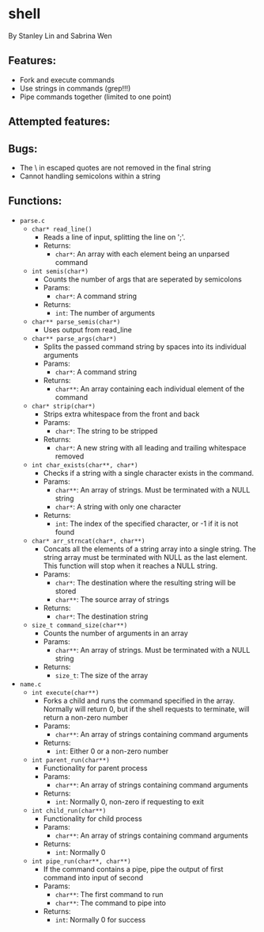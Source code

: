 # shell

By Stanley Lin and Sabrina Wen

## Features:
* Fork and execute commands
* Use strings in commands (grep!!!)
* Pipe commands together (limited to one point)
	

## Attempted features:


## Bugs:
* The \ in escaped quotes are not removed in the final string
* Cannot handling semicolons within a string

## Functions:
* `parse.c`
	* `char* read_line()`
		* Reads a line of input, splitting the line on ';'.
		* Returns:
			* `char*`: An array with each element being an unparsed command
	* `int semis(char*)`
		* Counts the number of args that are seperated by semicolons
		* Params:
			* `char*`: A command string
		* Returns:
			* `int`: The number of arguments
	* `char** parse_semis(char*)`
		* Uses output from read_line
	* `char** parse_args(char*)`
		* Splits the passed command string by spaces into its individual arguments
		* Params:
			* `char*`: A command string
		* Returns:
			* `char**`: An array containing each individual element of the command
	* `char* strip(char*)`
		* Strips extra whitespace from the front and back
		* Params:
			* `char*`: The string to be stripped
		* Returns:
			* `char*`: A new string with all leading and trailing whitespace removed
	* `int char_exists(char**, char*)`
		* Checks if a string with a single character exists in the command.
		* Params:
			* `char**`: An array of strings. Must be terminated with a NULL string
			* `char*`: A string with only one character
		* Returns:
			* `int`: The index of the specified character, or -1 if it is not found
	* `char* arr_strncat(char*, char**)`
		* Concats all the elements of a string array into a single string. The string array must be terminated with NULL as the last element. This function will stop when it reaches a NULL string.
		* Params:
			* `char*`: The destination where the resulting string will be stored
			* `char**`: The source array of strings
		* Returns:
			* `char*`: The destination string
	* `size_t command_size(char**)`
		* Counts the number of arguments in an array
		* Params:
			* `char**`: An array of strings. Must be terminated with a NULL string
		* Returns:
			* `size_t`: The size of the array
* `name.c`
	* `int execute(char**)`
		* Forks a child and runs the command specified in the array. Normally will return 0, but if the shell requests to terminate, will return a non-zero number
		* Params:
			* `char**`: An array of strings containing command arguments
		* Returns:
			* `int`: Either 0 or a non-zero number
	* `int parent_run(char**)`
		* Functionality for parent process
		* Params:
			* `char**`: An array of strings containing command arguments
		* Returns: 
			* `int`: Normally 0, non-zero if requesting to exit
	* `int child_run(char**)`
		* Functionality for child process
		* Params:
			* `char**`: An array of strings containing command arguments
		* Returns:
			* `int`: Normally 0
	* `int pipe_run(char**, char**)`
		* If the command contains a pipe, pipe the output of first command into input of second
		* Params:
			* `char**`: The first command to run
			* `char**`: The command to pipe into
		* Returns:
			* `int`: Normally 0 for success
